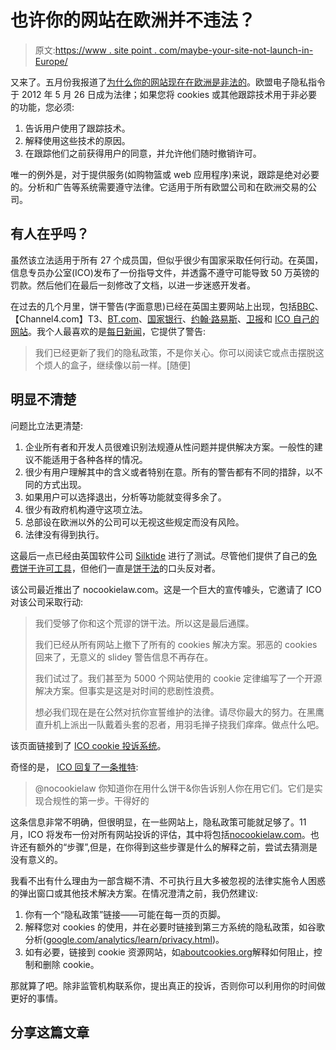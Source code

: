 # 也许你的网站在欧洲并不违法？

> 原文:[https://www . site point . com/maybe-your-site-not-launch-in-Europe/](https://www.sitepoint.com/perhaps-your-site-isnt-illegal-in-europe/)

又来了。五月份我报道了[为什么你的网站现在在欧洲是非法的](https://www.sitepoint.com/europe-website-cookie-privacy-law/)。欧盟电子隐私指令于 2012 年 5 月 26 日成为法律；如果您将 cookies 或其他跟踪技术用于非必要的功能，您必须:

1.  告诉用户使用了跟踪技术。
2.  解释使用这些技术的原因。
3.  在跟踪他们之前获得用户的同意，并允许他们随时撤销许可。

唯一的例外是，对于提供服务(如购物篮或 web 应用程序)来说，跟踪是绝对必要的。分析和广告等系统需要遵守法律。它适用于所有欧盟公司和在欧洲交易的公司。

## 有人在乎吗？

虽然该立法适用于所有 27 个成员国，但似乎很少有国家采取任何行动。在英国，信息专员办公室(ICO)发布了一份指导文件，并透露不遵守可能导致 50 万英镑的罚款。然后他们在最后一刻修改了文档，以进一步迷惑开发者。

在过去的几个月里，饼干警告(字面意思)已经在英国主要网站上出现，包括[BBC](http://www.bbc.co.uk/)、【Channel4.com】T3、[BT.com](http://www.bt.com/)、[国家银行](http://www.nationwide.co.uk/)、[约翰·路易斯](http://www.johnlewis.com/)、[卫报](http://www.guardian.co.uk/)和 [ICO 自己的网站](http://www.ico.gov.uk/)。我个人最喜欢的是[每日新闻](http://www.thedailymash.co.uk/)，它提供了警告:

> 我们已经更新了我们的隐私政策，不是你关心。你可以阅读它或点击摆脱这个烦人的盒子，继续像以前一样。[随便]

## 明显不清楚

问题比立法更清楚:

1.  企业所有者和开发人员很难识别法规遵从性问题并提供解决方案。一般性的建议不能适用于各种各样的情况。
2.  很少有用户理解其中的含义或者特别在意。所有的警告都有不同的措辞，以不同的方式出现。
3.  如果用户可以选择退出，分析等功能就变得多余了。
4.  很少有政府机构遵守这项立法。
5.  总部设在欧洲以外的公司可以无视这些规定而没有风险。
6.  法律没有得到执行。

这最后一点已经由英国软件公司 [Silktide](http://silktide.com/) 进行了测试。尽管他们提供了自己的[免费饼干许可工具](http://silktide.com/cookieconsent)，但他们一直是[饼干法](http://blog.silktide.com/2012/05/dear-ico-this-is-why-web-developers-hate-you/)的口头反对者。

该公司最近推出了 nocookielaw.com。这是一个巨大的宣传噱头，它邀请了 ICO 对该公司采取行动:

> 我们受够了你和这个荒谬的饼干法。所以这是最后通牒。
> 
> 我们已经从所有网站上撤下了所有的 cookies 解决方案。邪恶的 cookies 回来了，无意义的 slidey 警告信息不再存在。
> 
> 我们试过了。我们甚至为 5000 个网站使用的 cookie 定律编写了一个开源解决方案。但事实是这是对时间的悲剧性浪费。
> 
> 想必我们现在是在公然对抗你宣誓维护的法律。请尽你最大的努力。在黑鹰直升机上派出一队戴着头套的忍者，用羽毛掸子挠我们痒痒。做点什么吧。

该页面链接到了 [ICO cookie 投诉系统](https://www.snapsurveys.com/swh/surveylogin.asp?k=133707671186)。

奇怪的是， [ICO 回复了一条推特](https://twitter.com/ICOnews/status/243741420043788288):

> @nocookielaw 你知道你在用什么饼干&你告诉别人你在用它们。它们是实现合规性的第一步。干得好的

这条信息非常不明确，但很明显，在一些网站上，隐私政策可能就足够了。11 月，ICO 将发布一份对所有网站投诉的评估，其中将包括[nocookielaw.com](http://nocookielaw.com/)。也许还有额外的“步骤”,但是，在你得到这些步骤是什么的解释之前，尝试去猜测是没有意义的。

我看不出有什么理由为一部含糊不清、不可执行且大多被忽视的法律实施令人困惑的弹出窗口或其他技术解决方案。在情况澄清之前，我仍然建议:

1.  你有一个“隐私政策”链接——可能在每一页的页脚。
2.  解释您对 cookies 的使用，并在必要时链接到第三方系统的隐私政策，如谷歌分析([google.com/analytics/learn/privacy.html](http://www.google.com/analytics/learn/privacy.html))。
3.  如有必要，链接到 cookie 资源网站，如[aboutcookies.org](http://www.aboutcookies.org/)解释如何阻止，控制和删除 cookie。

那就算了吧。除非监管机构联系你，提出真正的投诉，否则你可以利用你的时间做更好的事情。

## 分享这篇文章